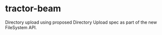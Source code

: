 # tractor-beam
Directory upload using proposed Directory Upload spec as part of the new
FileSystem API.

